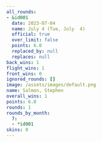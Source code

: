 ```yaml
---
all_rounds:
- &id001
  date: 2023-07-04
  name: July 4 (Tue, July  4)
  official: true
  over_limit: false
  points: 6.0
  replaced_by: null
  replaces: null
back_wins: 1
flight_wins: 1
front_wins: 0
ignored_rounds: []
image: /assets/images/default.png
name: Salmon, Stephen
overall_wins: 1
points: 6.0
rounds: 1
rounds_by_month:
  7:
  - *id001
skins: 0
---
```

